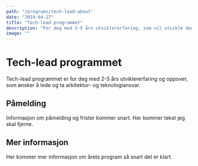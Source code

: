 ```yaml
---
path: "/programs/tech-lead-about"
date: "2019-04-27"
title: "Tech-lead programmet"
description: "For deg med 2-5 års utviklererfaring, som vil utvikle deg videre som tech-lead og arkitekt på et utviklingsteam."
image: ""
---
```


# Tech-lead programmet

Tech-lead programmet er for deg med 2-5 års utviklererfaring og oppover, som ønsker å lede og ta arkitektur- og teknologiansvar.

## Påmelding

Informasjon om påmelding og frister kommer snart.
Her kommer tekst jeg skal fjerne.

## Mer informasjon

Her kommer mer informasjon om årets program så snart det er klart.
